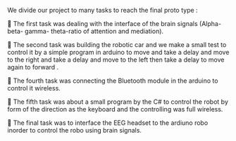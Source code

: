 We divide our project to many tasks to reach the final proto type :

 The first task was dealing with the interface of the brain signals (Alpha- beta- gamma- theta-ratio of
attention and mediation).


 The second task was building the robotic car and we make a small test to control it by
a simple program in arduino to move and take a delay and move to the
right and take a delay and move to the left then take a delay to move again to
forward .


 The fourth task was connecting the Bluetooth module in the arduino to control it
wireless.


 The fifth task was about a small program by the C# to control the robot by form of
the direction as the keyboard and the controlling was full wireless.


 The final task was to interface the EEG headset to the ardiuno robo inorder to control the 
robo using brain signals.
